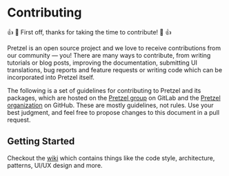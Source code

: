 # Contributing
:+1: :tada: First off, thanks for taking the time to contribute! :tada: :+1:

Pretzel is an open source project and we love to receive contributions from our community — you! There are many ways to contribute, from writing tutorials or blog posts, improving the documentation, submitting UI translations, bug reports and feature requests or writing code which can be incorporated into Pretzel itself.

The following is a set of guidelines for contributing to Pretzel and its packages, which are hosted on the [Pretzel group](https://gitlab.com/getpretzel/) on GitLab and the [Pretzel organization](https://github.com/GetPretzel/) on GitHub. These are mostly guidelines, not rules. Use your best judgment, and feel free to propose changes to this document in a pull request.

## Getting Started
Checkout the [wiki](https://gitlab.com/getpretzel/pretzel/-/wikis/home) which contains things like the code style, architecture, patterns, UI/UX design and more.

<!--## Asking For Help-->
